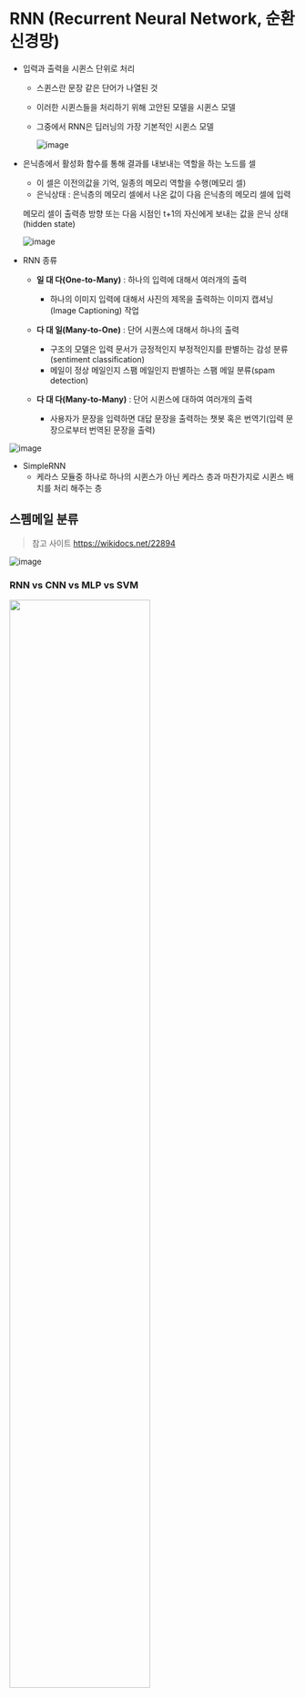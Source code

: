 # RNN (Recurrent Neural Network, 순환 신경망)

  - 입력과 출력을 시퀸스 단위로 처리
    - 스퀸스란 문장 같은 단어가 나열된 것
    - 이러한 시퀸스들을 처리하기 위해 고안된 모델을 시퀸스 모델
    - 그중에서 RNN은 딥러닝의 가장 기본적인 시퀸스 모델
    
      ![image](https://user-images.githubusercontent.com/80855939/210904365-c9a3a3e5-d8a7-4d32-9c63-4da62cd613a4.png)

    
    
  - 은닉층에서 활성화 함수를 통해 결과를 내보내는 역할을 하는 노드를 셀
    - 이 셀은 이전의값을 기억, 일종의 메모리 역할을 수행(메모리 셀)
    - 은닉상태 : 은닉층의 메모리 셀에서 나온 값이 다음 은닉층의 메모리 셀에 입력
    
    메모리 셀이 출력층 방향 또는 다음 시점인 t+1의 자신에게 보내는 값을 은닉 상태(hidden state) 
    
     ![image](https://user-images.githubusercontent.com/80855939/210904646-66e4743c-ac7d-460d-afde-b7d6a0d911e4.png)


  - RNN 종류
    - **일 대 다(One-to-Many)** : 하나의 입력에 대해서 여러개의 출력 
      - 하나의 이미지 입력에 대해서 사진의 제목을 출력하는 이미지 캡셔닝(Image Captioning) 작업

    - **다 대 일(Many-to-One)** : 단어 시퀀스에 대해서 하나의 출력
      - 구조의 모델은 입력 문서가 긍정적인지 부정적인지를 판별하는 감성 분류(sentiment classification)
      - 메일이 정상 메일인지 스팸 메일인지 판별하는 스팸 메일 분류(spam detection)

    - **다 대 다(Many-to-Many)** : 단어 시퀸스에 대하여 여러개의 출력
      -  사용자가 문장을 입력하면 대답 문장을 출력하는 챗봇 혹은 번역기(입력 문장으로부터 번역된 문장을 출력)


![image](https://user-images.githubusercontent.com/80855939/210920795-8fc77ae7-7bae-4416-ac14-ecbc051581e2.png)



  - SimpleRNN
    - 케라스 모듈중 하나로 하나의 시퀸스가 아닌 케라스 층과 마찬가지로 시퀸스 배치를 처리 해주는 층 

  ## 스펨메일 분류
  
> 참고 사이트 https://wikidocs.net/22894

![image](https://user-images.githubusercontent.com/80855939/210905602-49370b9e-a812-4472-9839-51a520747072.png)

### RNN vs CNN vs MLP vs SVM
<img src="https://user-images.githubusercontent.com/80855939/210919740-4500641f-94ce-4112-b1a8-2eb6c2987688.png" width=70% height=70%>
